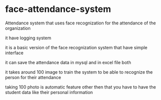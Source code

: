 # face-attendance-system
Attendance system that uses face recognization for the attendance of the organization

it have logging system 

it is a basic version of the face recognization system that have simple interface 

it can save the attendance data in mysql and in excel file both 

it takes around 100 image to train the system to be able to recognize the person for their attendance 

taking 100 photo is automatic feature other then that you have to have the student data like their personal information 

